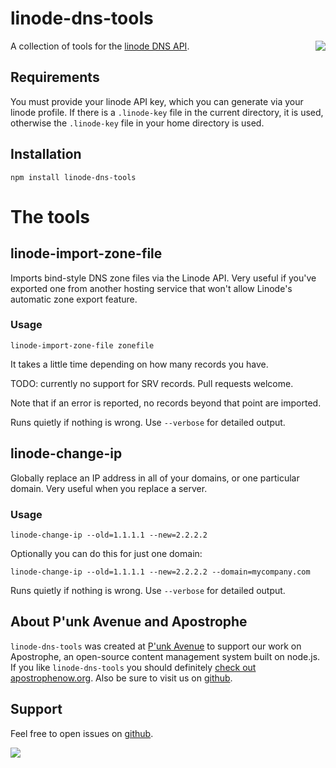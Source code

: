 # linode-dns-tools

<a href="http://apostrophenow.org/"><img src="https://raw.github.com/punkave/linode-dns-tools/master/logos/logo-box-madefor.png" align="right" /></a>

A collection of tools for the [linode DNS API](https://www.linode.com/api/dns).

## Requirements

You must provide your linode API key, which you can generate via your linode profile. If there is a `.linode-key` file in the current directory, it is used, otherwise the `.linode-key` file in your home directory is used.

## Installation

```
npm install linode-dns-tools
```

# The tools

## linode-import-zone-file

Imports bind-style DNS zone files via the Linode API. Very useful if you've exported one from another hosting service that won't allow Linode's automatic zone export feature.

### Usage

```
linode-import-zone-file zonefile
```

It takes a little time depending on how many records you have.

TODO: currently no support for SRV records. Pull requests welcome.

Note that if an error is reported, no records beyond that point are imported.

Runs quietly if nothing is wrong. Use `--verbose` for detailed output.

## linode-change-ip

Globally replace an IP address in all of your domains, or one particular domain. Very useful when you replace a server.

### Usage

```
linode-change-ip --old=1.1.1.1 --new=2.2.2.2
```

Optionally you can do this for just one domain:

```
linode-change-ip --old=1.1.1.1 --new=2.2.2.2 --domain=mycompany.com
```

Runs quietly if nothing is wrong. Use `--verbose` for detailed output.

## About P'unk Avenue and Apostrophe

`linode-dns-tools` was created at [P'unk Avenue](http://punkave.com) to support our work on Apostrophe, an open-source content management system built on node.js. If you like `linode-dns-tools` you should definitely [check out apostrophenow.org](http://apostrophenow.org). Also be sure to visit us on [github](http://github.com/punkave).

## Support

Feel free to open issues on [github](http://github.com/punkave/linode-dns-tools).

<a href="http://punkave.com/"><img src="https://raw.github.com/punkave/linode-dns-tools/master/logos/logo-box-builtby.png" /></a>
